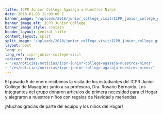 ```yaml
---
title: ICPR Junior College Agasaja a Nuestros Niños
date: 2018-01-05 12:00:00 Z
banner_image: "/uploads/2018/junior_college_visit/ICPR_junior_college_group.png"
banner_image_alt: ICPR Junior College
banner_image_style: contain
header_layout: central_title
content_layout: split
split_image: "/uploads/2018/junior_college_visit/ICPR_junior_college_group.png"
layout: post
lang: es
lang_ref: icpr-junior-college-visit
redirect_from:
- "/es/noticias/noticias/icpr-junior-college-agasaja-nuestros-ninos"
- "/es/noticias/noticias/icpr-junior-college-agasaja-nuestros-ninos/"
---
```


El pasado 5 de enero recibimos la visita de los estudiantes del ICPR Junior College de Mayagüez junto a su profesora, Dra. Rosario Bernardy.  Los integrantes del grupo donaron artículos de primera necesidad para el Hogar y alegraron a nuestros niños con regalos de Navidad y meriendas.

¡Muchas gracias de parte del equipo y los niños del Hogar!
